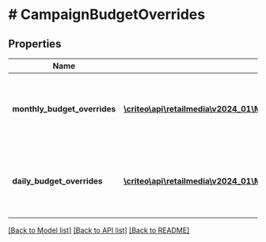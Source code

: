 # # CampaignBudgetOverrides

## Properties

Name | Type | Description | Notes
------------ | ------------- | ------------- | -------------
**monthly_budget_overrides** | [**\criteo\api\retailmedia\v2024_01\Model\CampaignMonthlyBudgetOverride[]**](CampaignMonthlyBudgetOverride.md) | Campaign budget override monthly part, chronological order restricted. |
**daily_budget_overrides** | [**\criteo\api\retailmedia\v2024_01\Model\CampaignDailyBudgetOverride[]**](CampaignDailyBudgetOverride.md) | Campaign budget override daily part, chronological order restricted. |

[[Back to Model list]](../../README.md#models) [[Back to API list]](../../README.md#endpoints) [[Back to README]](../../README.md)
